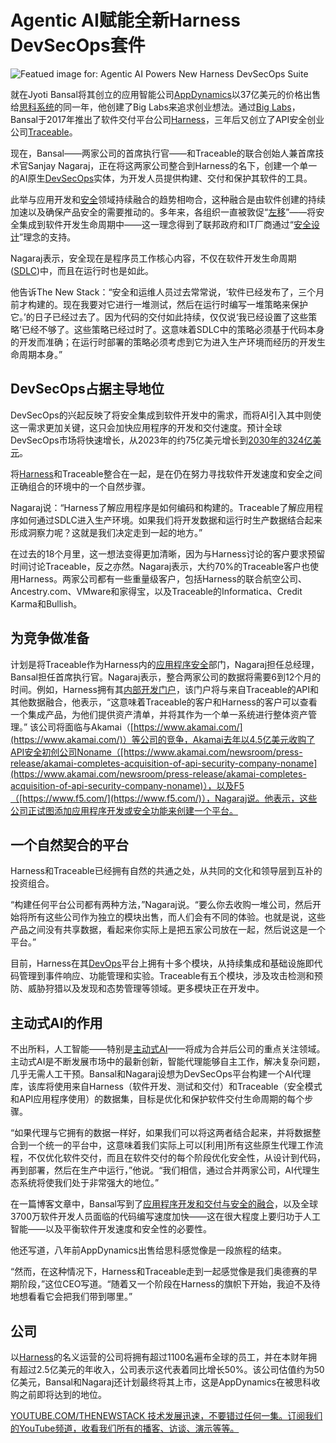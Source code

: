 # Agentic AI赋能全新Harness DevSecOps套件

![Featued image for: Agentic AI Powers New Harness DevSecOps Suite](https://cdn.thenewstack.io/media/2025/02/c1f7f24e-kamran-abdullayev-t3jp3d9b2as-unsplash-1024x576.jpg)

就在Jyoti Bansal将其创立的应用智能公司[AppDynamics](https://www.cisco.com/c/en_au/solutions/data-center/appdynamics-application-performance-monitoring.html)以37亿美元的价格出售给[思科系统](https://www.cisco.com/)的同一年，他创建了Big Labs来追求创业想法。通过[Big Labs](https://www.biglabs.com/)，Bansal于2017年推出了软件交付平台公司[Harness](https://www.harness.io/)，三年后又创立了API安全创业公司[Traceable](https://www.traceable.ai/)。

现在，Bansal——两家公司的首席执行官——和Traceable的联合创始人兼首席技术官Sanjay Nagaraj，正在将这两家公司整合到Harness的名下，创建一个单一的AI原生[DevSecOps](https://thenewstack.io/will-generative-ai-kill-devsecops/)实体，为开发人员提供构建、交付和保护其软件的工具。

此举与应用开发和[安全](https://thenewstack.io/who-should-be-responsible-for-software-security/)领域持续融合的趋势相吻合，这种融合是由软件创建的持续加速以及确保产品安全的需要推动的。多年来，各组织一直被敦促“[左移](https://thenewstack.io/why-testing-must-shift-left-for-microservices/)”——将安全集成到软件开发生命周期中——这一理念得到了联邦政府和IT厂商通过“[安全设计](https://thenewstack.io/shaping-devops-with-the-best-of-by-audit-and-by-design/)”理念的支持。

Nagaraj表示，安全现在是程序员工作核心内容，不仅在软件开发生命周期([SDLC](https://thenewstack.io/from-contractors-to-oauth-emerging-sdlc-threats-for-2025/))中，而且在运行时也是如此。

他告诉The New Stack：“安全和运维人员过去常常说，‘软件已经发布了，三个月前才构建的。现在我要对它进行一堆测试，然后在运行时编写一堆策略来保护它。’的日子已经过去了。因为代码的交付如此持续，仅仅说‘我已经设置了这些策略’已经不够了。这些策略已经过时了。这意味着SDLC中的策略必须基于代码本身的开发而准确；在运行时部署的策略必须考虑到它为进入生产环境而经历的开发生命周期本身。”

## DevSecOps占据主导地位

DevSecOps的兴起反映了将安全集成到软件开发中的需求，而将AI引入其中则使这一需求更加关键，这只会加快应用程序的开发和交付速度。预计全球DevSecOps市场将快速增长，从2023年的约75亿美元增长到[2030年的324亿美元](https://finance.yahoo.com/news/global-devsecops-strategic-research-report-105000093.html)。

将[Harness](https://thenewstack.io/how-harness-continuous-delivery-helps-vitamin-e-tailer-bloom/)和Traceable整合在一起，是在仍在努力寻找软件开发速度和安全之间正确组合的环境中的一个自然步骤。

Nagaraj说：“Harness了解应用程序是如何编码和构建的。Traceable了解应用程序如何通过SDLC进入生产环境。如果我们将开发数据和运行时生产数据结合起来形成洞察力呢？这就是我们决定走到一起的地方。”

在过去的18个月里，这一想法变得更加清晰，因为与Harness讨论的客户要求预留时间讨论Traceable，反之亦然。Nagaraj表示，大约70%的Traceable客户也使用Harness。两家公司都有一些重量级客户，包括Harness的联合航空公司、Ancestry.com、VMware和家得宝，以及Traceable的Informatica、Credit Karma和Bullish。

## 为竞争做准备

计划是将Traceable作为Harness内的[应用程序安全](https://thenewstack.io/5-ways-to-improve-your-web-application-and-api-security/)部门，Nagaraj担任总经理，Bansal担任首席执行官。Nagaraj表示，整合两家公司的数据将需要6到12个月的时间。例如，Harness拥有其[内部开发门户](https://www.harness.io/products/internal-developer-portal)，该门户将与来自Traceable的API和其他数据融合，他表示，“这意味着Traceable的客户和Harness的客户可以查看一个集成产品，为他们提供资产清单，并将其作为一个单一系统进行整体资产管理。”
该公司将面临与Akamai（[https://www.akamai.com/](https://www.akamai.com/)）等公司的竞争，Akamai去年以4.5亿美元收购了API安全初创公司Noname（[https://www.akamai.com/newsroom/press-release/akamai-completes-acquisition-of-api-security-company-noname](https://www.akamai.com/newsroom/press-release/akamai-completes-acquisition-of-api-security-company-noname)），以及F5（[https://www.f5.com/](https://www.f5.com/)），Nagaraj说。他表示，这些公司正试图添加应用程序开发或安全功能来创建一个平台。

## 一个自然契合的平台
Harness和Traceable已经拥有自然的共通之处，从共同的文化和领导层到互补的投资组合。

“构建任何平台公司都有两种方法，”Nagaraj说。“要么你去收购一堆公司，然后开始将所有这些公司作为独立的模块出售，而人们会有不同的体验。也就是说，这些产品之间没有共享数据，看起来你实际上是把五家公司放在一起，然后说这是一个平台。”

目前，Harness在其[DevOps](https://thenewstack.io/how-a-critical-hosting-failure-solved-a-devops-crisis/)平台上拥有十多个模块，从持续集成和基础设施即代码管理到事件响应、功能管理和实验。Traceable有五个模块，涉及攻击检测和预防、威胁狩猎以及发现和态势管理等领域。更多模块正在开发中。

## 主动式AI的作用
不出所料，人工智能——特别是[主动式AI](https://thenewstack.io/agentic-ai-tools-for-building-and-managing-agentic-systems/)——将成为合并后公司的重点关注领域。主动式AI是不断发展市场中的最新创新，智能代理能够自主工作，解决复杂问题，几乎无需人工干预。Bansal和Nagaraj设想为DevSecOps平台构建一个AI代理库，该库将使用来自Harness（软件开发、测试和交付）和Traceable（安全模式和API应用程序使用）的数据集，目标是优化和保护软件交付生命周期的每个步骤。

“如果代理与它拥有的数据一样好，如果我们可以将这两者结合起来，并将数据整合到一个统一的平台中，这意味着我们实际上可以[利用]所有这些原生代理工作流程，不仅优化软件交付，而且在软件交付的每个阶段优化安全性，从设计到代码，再到部署，然后在生产中运行，”他说。“我们相信，通过合并两家公司，AI代理生态系统将使我们处于非常强大的地位。”

在一篇博客文章中，Bansal写到了[应用程序开发和交付与安全的融合](https://www.harness.io/blog/harness-traceable)，以及全球3700万软件开发人员面临的代码编写速度加快——这在很大程度上要归功于人工智能——以及平衡软件开发速度和安全性的必要性。

他还写道，八年前AppDynamics出售给思科感觉像是一段旅程的结束。

“然而，在这种情况下，Harness和Traceable走到一起感觉像是我们奥德赛的早期阶段，”这位CEO写道。“随着又一个阶段在Harness的旗帜下开始，我迫不及待地想看看它会把我们带到哪里。”

## 公司
以[Harness](https://thenewstack.io/harness-acquires-drone-io-for-open-source-containerized-continuous-integration/)的名义运营的公司将拥有超过1100名遍布全球的员工，并在本财年拥有超过2.5亿美元的年收入，公司表示这代表着同比增长50%。该公司估值约为50亿美元，Bansal和Nagaraj还计划最终将其上市，这是AppDynamics在被思科收购之前即将达到的地位。

[YOUTUBE.COM/THENEWSTACK 技术发展迅速，不要错过任何一集。订阅我们的YouTube频道，收看我们所有的播客、访谈、演示等等。](https://youtube.com/thenewstack?sub_confirmation=1)